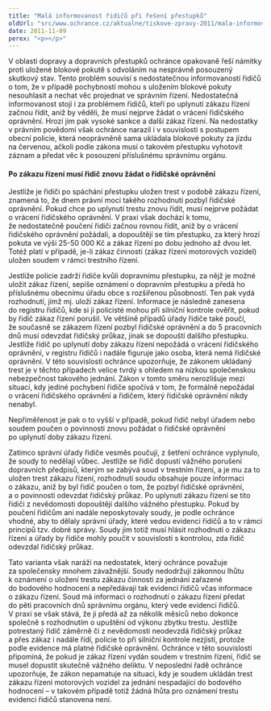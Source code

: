 ```yaml
---
title: "Malá informovanost řidičů při řešení přestupků"
oldUrl: "src/www.ochrance.cz/aktualne/tiskove-zpravy-2011/mala-informovanost-ridicu-pri-reseni-prestupku"
date: 2011-11-09
perex: "<p></p>"
---
```


<!-- imported from the old website -->

<p>V oblasti dopravy a dopravních přestupků ochránce opakovaně řeší námitky proti uložené blokové pokutě s odvoláním na nesprávně posouzený skutkový stav. Tento problém souvisí s nedostatečnou informovaností řidičů o tom, že v případě pochybností mohou s uložením blokové pokuty nesouhlasit a nechat věc projednat ve správním řízení. Nedostatečná informovanost stojí i za problémem řidičů, kteří po uplynutí zákazu řízení začnou řídit, aniž by věděli, že musí nejprve žádat o vrácení řidičského oprávnění. Hrozí jim pak vysoké sankce a další zákaz řízení. Na nedostatky v právním povědomí však ochránce narazil i v souvislosti s postupem obecní policie, která neoprávněně sama ukládala blokové pokuty za jízdu na červenou, ačkoli podle zákona musí o takovém přestupku vyhotovit záznam a předat věc k posouzení příslušnému správnímu orgánu.</p><h4>Po zákazu řízení musí řidič znovu žádat o řidičské oprávnění </h4><p>Jestliže je řidiči po spáchání přestupku uložen trest v podobě zákazu řízení, znamená to, že dnem právní moci takého rozhodnutí pozbyl řidičské oprávnění. Pokud chce po uplynutí trestu znovu řídit, musí nejprve požádat o vrácení řidičského oprávnění. V praxi však dochází k tomu, že nedostatečně poučení řidiči začnou rovnou řídit, aniž by o vrácení řidičského oprávnění požádali, a dopouštějí se tím přestupku, za který hrozí pokuta ve výši 25-50 000 Kč a zákaz řízení po dobu jednoho až dvou let. Totéž platí v případě, je-li zákaz činnosti (zákaz řízení motorových vozidel) uložen soudem v rámci trestního řízení.</p><p>Jestliže policie zadrží řidiče kvůli dopravnímu přestupku, za nějž je možné uložit zákaz řízení, sepíše oznámení o dopravním přestupku a předá ho příslušnému obecnímu úřadu obce s rozšířenou působností. Ten pak vydá rozhodnutí, jímž mj. uloží zákaz řízení. Informace je následně zanesena do registru řidičů, kde si ji policisté mohou při silniční kontrole ověřit, pokud by řidič zákaz řízení porušil. Ve většině případů úřady řidiče také poučí, že současně se zákazem řízení pozbyl řidičské oprávnění a do 5 pracovních dnů musí odevzdat řidičský průkaz, jinak se dopouští dalšího přestupku. Jestliže řidič po uplynutí doby zákazu řízení nepožádá o vrácení řidičského oprávnění, v registru řidičů i nadále figuruje jako osoba, která nemá řidičské oprávnění. V této souvislosti ochránce upozorňuje, že zákonem ukládaný trest je v těchto případech velice tvrdý s ohledem na nízkou společenskou nebezpečnost takového jednání. Zákon v tomto směru nerozlišuje mezi situací, kdy jediné pochybení řidiče spočívá v tom, že formálně nepožádal o vrácení řidičského oprávnění a řidičem, který řidičské oprávnění nikdy nenabyl.</p><p>Nepřiměřenost je pak o to vyšší v případě, pokud řidič nebyl úřadem nebo soudem poučen o povinnosti znovu požádat o řidičské oprávnění po uplynutí doby zákazu řízení.</p><p>Zatímco správní úřady řidiče vesměs poučují, z šetření ochránce vyplynulo, že soudy to nedělají vůbec. Jestliže se řidič dopustí vážného porušení dopravních předpisů, kterým se zabývá soud v trestním řízení, a je mu za to uložen trest zákazu řízení, rozhodnutí soudu obsahuje pouze informaci o zákazu, aniž by byl řidič poučen o tom, že pozbyl řidičské oprávnění, a o povinnosti odevzdat řidičský průkaz. Po uplynutí zákazu řízení se tito řidiči z nevědomosti dopouštějí dalšího vážného přestupku. Pokud by poučení řidičům ani nadále neposkytovaly soudy, je podle ochránce vhodné, aby to dělaly správní úřady, které vedou evidenci řidičů a to v rámci principů tzv. dobré správy. Soudy jim totiž musí hlásit rozhodnutí o zákazu řízení a úřady by řidiče mohly poučit v souvislosti s kontrolou, zda řidič odevzdal řidičský průkaz.</p>Tato varianta však naráží na nedostatek, který ochránce považuje za společensky mnohem závažnější. Soudy nedodržují zákonnou lhůtu k oznámení o uložení trestu zákazu činnosti za jednání zařazené do bodového hodnocení a nepředávají tak evidenci řidičů včas informace o zákazu řízení. Soud má informaci o rozhodnutí o zákazu řízení předat do pěti pracovních dnů správnímu orgánu, který vede evidenci řidičů. V praxi se však stává, že ji předá až za několik měsíců nebo dokonce společně s rozhodnutím o upuštění od výkonu zbytku trestu. Jestliže potrestaný řidič záměrně či z nevědomosti neodevzdá řidičský průkaz a přes zákaz i nadále řídí, policie to při silniční kontrole nezjistí, protože podle evidence má platné řidičské oprávnění. Ochránce v této souvislosti připomíná, že pokud je zákaz řízení vydán soudem v trestním řízení, řidič se musel dopustit skutečně vážného deliktu. V neposlední řadě ochránce upozorňuje, že zákon nepamatuje na situaci, kdy je soudem ukládán trest zákazu řízení motorových vozidel za jednání nespadající do bodového hodnocení – v takovém případě totiž žádná lhůta pro oznámení trestu evidenci řidičů stanovena není.
